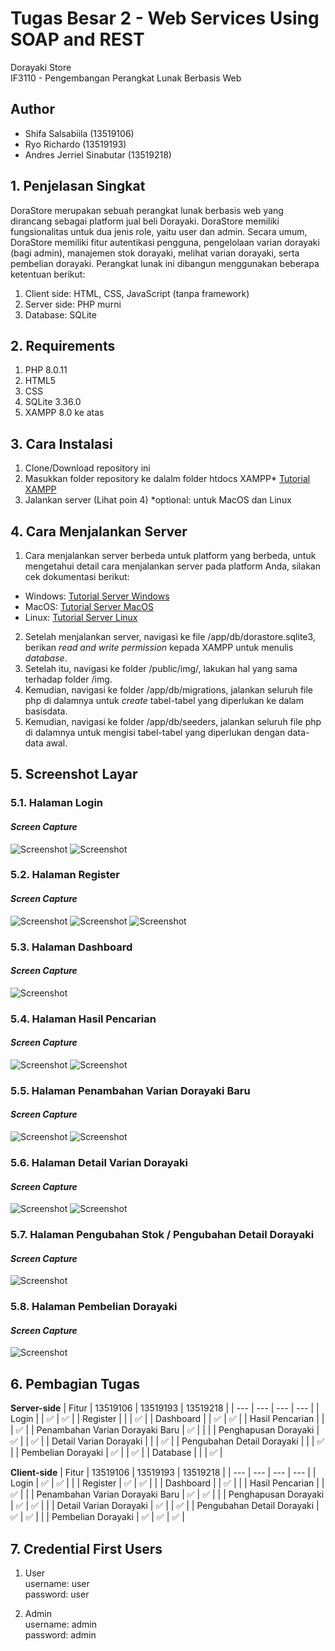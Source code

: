 # Tugas Besar 2 - Web Services Using SOAP and REST
Dorayaki Store<br>
IF3110 - Pengembangan Perangkat Lunak Berbasis Web

## Author
- Shifa Salsabiila (13519106)
- Ryo Richardo (13519193)
- Andres Jerriel Sinabutar (13519218)

## 1. Penjelasan Singkat
DoraStore merupakan sebuah perangkat lunak berbasis web yang dirancang sebagai platform jual beli Dorayaki. DoraStore memiliki fungsionalitas untuk dua jenis role, yaitu user dan admin. Secara umum, DoraStore memiliki  fitur autentikasi pengguna, pengelolaan varian dorayaki (bagi admin), manajemen stok dorayaki, melihat varian dorayaki, serta pembelian dorayaki. Perangkat lunak ini dibangun menggunakan beberapa ketentuan berikut:
1. Client side: HTML, CSS, JavaScript (tanpa framework)
2. Server side: PHP murni
3. Database: SQLite


## 2. Requirements
1. PHP 8.0.11
2. HTML5
3. CSS
4. SQLite 3.36.0
5. XAMPP 8.0 ke atas

## 3. Cara Instalasi
1. Clone/Download repository ini
2. Masukkan folder repository ke dalalm folder htdocs XAMPP* [Tutorial XAMPP](https://www.edureka.co/blog/how-to-run-a-php-program-in-xampp/)
3. Jalankan server (Lihat poin 4)
*optional: untuk MacOS dan Linux

## 4. Cara Menjalankan Server 
1. Cara menjalankan server berbeda untuk platform yang berbeda, untuk mengetahui detail cara menjalankan server pada platform Anda, silakan cek dokumentasi berikut:
* Windows: [Tutorial Server Windows](https://www.apachefriends.org/faq_windows.html)
* MacOS: [Tutorial Server MacOS](https://www.apachefriends.org/faq_osx.html#:~:text=To%20start%20XAMPP%20simply%20open,is%20%22manager%2Dosx%22)
* Linux:  [Tutorial Server Linux](https://www.apachefriends.org/faq_linux.html)
2. Setelah menjalankan server, navigasi ke file /app/db/dorastore.sqlite3, berikan *read and write permission* kepada XAMPP untuk menulis *database*.
3. Setelah itu, navigasi ke folder /public/img/, lakukan hal yang sama terhadap folder /img.
4. Kemudian, navigasi ke folder /app/db/migrations, jalankan seluruh file php di dalamnya untuk *create* tabel-tabel yang diperlukan ke dalam basisdata.
5. Kemudian, navigasi ke folder /app/db/seeders, jalankan seluruh file php di dalamnya untuk mengisi tabel-tabel yang diperlukan dengan data-data awal.


## 5. Screenshot Layar
### 5.1. Halaman Login
#### *Screen Capture*
![Screenshot](doc/01_Login1.png)
![Screenshot](doc/01_Login2.png)

### 5.2. Halaman Register
#### *Screen Capture*
![Screenshot](doc/02_Register1.png)
![Screenshot](doc/02_Register2.png)
![Screenshot](doc/02_Register3.png)

### 5.3. Halaman Dashboard
#### *Screen Capture*
![Screenshot](doc/03_Dashboard1.png)

### 5.4. Halaman Hasil Pencarian
#### *Screen Capture*
![Screenshot](doc/04_Pencarian1.png)
![Screenshot](doc/04_Pencarian2.png)

### 5.5. Halaman Penambahan Varian Dorayaki Baru
#### *Screen Capture*
![Screenshot](doc/05_AddVariant1.png)
![Screenshot](doc/05_AddVariant2.png)

### 5.6. Halaman Detail Varian Dorayaki
#### *Screen Capture*
![Screenshot](doc/06_Detail1.png)
![Screenshot](doc/06_Detail2.png)

### 5.7. Halaman Pengubahan Stok / Pengubahan Detail Dorayaki
#### *Screen Capture*
![Screenshot](doc/07_EditVariant1.png)

### 5.8. Halaman Pembelian Dorayaki
#### *Screen Capture*
![Screenshot](doc/08_Pembelian1.png)

## 6. Pembagian Tugas
**Server-side**
| Fitur  | 13519106 | 13519193 | 13519218 |
| --- | --- | --- | --- |
| Login |  | :white_check_mark: | :white_check_mark: |
| Register   |  |  | :white_check_mark: |
| Dashboard   |  | :white_check_mark: | :white_check_mark: |
| Hasil Pencarian   |  |  | :white_check_mark: |
| Penambahan Varian Dorayaki Baru  | :white_check_mark: |  |  |
| Penghapusan Dorayaki  | :white_check_mark: |  | :white_check_mark: |
| Detail Varian Dorayaki  |  |  | :white_check_mark: |
| Pengubahan Detail Dorayaki  |  |  | :white_check_mark: |
| Pembelian Dorayaki  | :white_check_mark: |  | :white_check_mark: |
| Database  |  |  | :white_check_mark: |

**Client-side**
| Fitur  | 13519106 | 13519193 | 13519218 |
| --- | --- | --- | --- |
| Login | :white_check_mark: | :white_check_mark: |  |
| Register   | :white_check_mark: | :white_check_mark: |  |
| Dashboard   |  | :white_check_mark: |  |
| Hasil Pencarian   |  | :white_check_mark: |  |
| Penambahan Varian Dorayaki Baru  | :white_check_mark: | :white_check_mark: |  |
| Penghapusan Dorayaki  | :white_check_mark: | :white_check_mark: |  |
| Detail Varian Dorayaki  | :white_check_mark: |  | :white_check_mark: |
| Pengubahan Detail Dorayaki  | :white_check_mark: | :white_check_mark: |  |
| Pembelian Dorayaki  | :white_check_mark: | :white_check_mark: | :white_check_mark: |

## 7. Credential First Users
1. User<br>
username: user<br>
password: user

2. Admin<br>
username: admin<br>
password: admin
